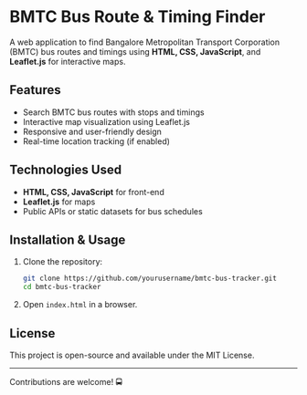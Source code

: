 # BMTC Bus Route & Timing Finder

A web application to find Bangalore Metropolitan Transport Corporation (BMTC) bus routes and timings using **HTML, CSS, JavaScript**, and **Leaflet.js** for interactive maps.

## Features
- Search BMTC bus routes with stops and timings
- Interactive map visualization using Leaflet.js
- Responsive and user-friendly design
- Real-time location tracking (if enabled)

## Technologies Used
- **HTML, CSS, JavaScript** for front-end
- **Leaflet.js** for maps
- Public APIs or static datasets for bus schedules

## Installation & Usage
1. Clone the repository:
   ```sh
   git clone https://github.com/yourusername/bmtc-bus-tracker.git
   cd bmtc-bus-tracker
   ```
2. Open `index.html` in a browser.

## License
This project is open-source and available under the MIT License.

---
Contributions are welcome! 🚍